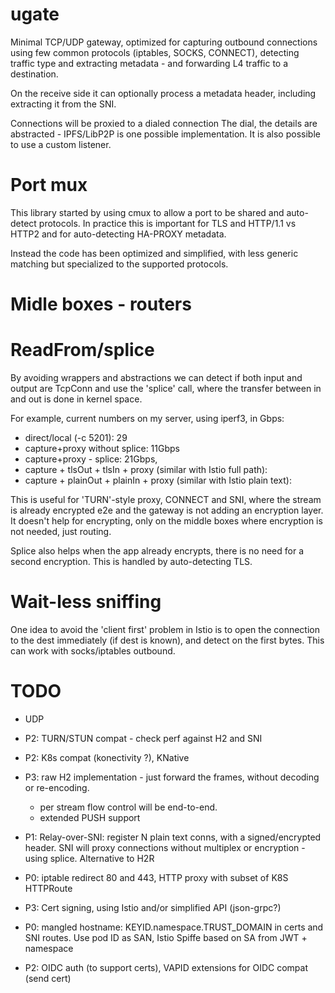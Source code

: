 # ugate

Minimal TCP/UDP gateway, optimized for capturing outbound connections using few common protocols (iptables, SOCKS,
CONNECT), detecting traffic type and extracting metadata - and forwarding L4 traffic to a destination.

On the receive side it can optionally process a metadata header, including extracting it from the SNI.

Connections will be proxied to a dialed connection The dial, the details are abstracted - IPFS/LibP2P is one possible
implementation. It is also possible to use a custom listener.

# Port mux

This library started by using cmux to allow a port to be shared and auto-detect protocols. In practice this is important
for TLS and HTTP/1.1 vs HTTP2 and for auto-detecting HA-PROXY metadata.

Instead the code has been optimized and simplified, with less generic matching but specialized to the supported
protocols.

# Midle boxes - routers

# ReadFrom/splice

By avoiding wrappers and abstractions we can detect if both input and output are TcpConn and use the 'splice' call,
where the transfer between in and out is done in kernel space.

For example, current numbers on my server, using iperf3, in Gbps:

- direct/local (-c 5201): 29
- capture+proxy without splice: 11Gbps
- capture+proxy - splice: 21Gbps,
- capture + tlsOut + tlsIn + proxy (similar with Istio full path):
- capture + plainOut + plainIn + proxy (similar with Istio plain text):

This is useful for 'TURN'-style proxy, CONNECT and SNI, where the stream is already encrypted e2e and the gateway is not
adding an encryption layer. It doesn't help for encrypting, only on the middle boxes where encryption is not needed,
just routing.

Splice also helps when the app already encrypts, there is no need for a second encryption. This is handled by
auto-detecting TLS.

# Wait-less sniffing

One idea to avoid the 'client first' problem in Istio is to open the connection to the dest immediately (if dest is
known), and detect on the first bytes. This can work with socks/iptables outbound.

# TODO

- UDP
- P2: TURN/STUN compat - check perf against H2 and SNI
- P2: K8s compat  (konectivity ?), KNative
- P3: raw H2 implementation - just forward the frames, without decoding or re-encoding.
    - per stream flow control will be end-to-end.
    - extended PUSH support
- P1: Relay-over-SNI: register N plain text conns, with a signed/encrypted header. SNI will proxy connections without
  multiplex or encryption - using splice. Alternative to H2R

- P0: iptable redirect 80 and 443, HTTP proxy with subset of K8S HTTPRoute
- P3: Cert signing, using Istio and/or simplified API (json-grpc?)
- P0: mangled hostname: KEYID.namespace.TRUST_DOMAIN in certs and SNI routes. Use pod ID as SAN, Istio Spiffe based on
  SA from JWT + namespace
- P2: OIDC auth (to support certs), VAPID extensions for OIDC compat (send cert)
